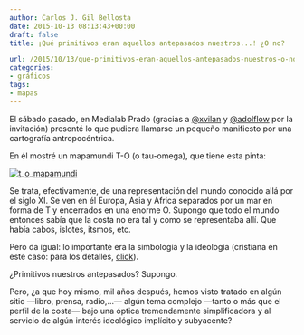 ```yaml
---
author: Carlos J. Gil Bellosta
date: 2015-10-13 08:13:43+00:00
draft: false
title: ¡Qué primitivos eran aquellos antepasados nuestros...! ¿O no?

url: /2015/10/13/que-primitivos-eran-aquellos-antepasados-nuestros-o-no/
categories:
- gráficos
tags:
- mapas
---
```


El sábado pasado, en Medialab Prado (gracias a [@xvilan](https://twitter.com/xvilan) y [@adolflow](https://twitter.com/adolflow) por la invitación) presenté lo que pudiera llamarse un pequeño manifiesto por una cartografía antropocéntrica.

En él mostré un mapamundi T-O (o tau-omega), que tiene esta pinta:

[![t_o_mapamundi](/wp-uploads/2015/10/t_o_mapamundi.jpg)
](/wp-uploads/2015/10/t_o_mapamundi.jpg)

Se trata, efectivamente, de una representación del mundo conocido allá por el siglo XI. Se ven en él Europa, Asia y África separados por un mar en forma de T y encerrados en una enorme O. Supongo que todo el mundo entonces sabía que la costa no era tal y como se representaba allí. Que había cabos, islotes, itsmos, etc.

Pero da igual: lo importante era la simbología y la ideología (cristiana en este caso: para los detalles, [click](http://www.cartographic-images.net/Cartographic_Images/LM_Intro.html)).

¿Primitivos nuestros antepasados? Supongo.

Pero, ¿a que hoy mismo, mil años después, hemos visto tratado en algún sitio —libro, prensa, radio,...— algún tema complejo —tanto o más que el perfil de la costa— bajo una óptica tremendamente simplificadora y al servicio de algún interés ideológico implícito y subyacente?

